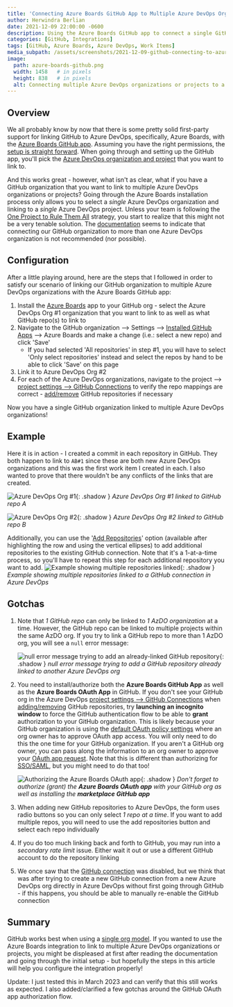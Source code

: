 ```yaml
---
title: 'Connecting Azure Boards GitHub App to Multiple Azure DevOps Orgs/Projects'
author: Herwindra Berlian
date: 2021-12-09 22:00:00 -0600
description: Using the Azure Boards GitHub app to connect a single GitHub organization to multiple Azure DevOps organizations or projects for work item integration
categories: [GitHub, Integrations]
tags: [GitHub, Azure Boards, Azure DevOps, Work Items]
media_subpath: /assets/screenshots/2021-12-09-github-connecting-to-azure-boards-multiple-orgs
image:
  path: azure-boards-github.png
  width: 1458   # in pixels
  height: 838   # in pixels
  alt: Connecting multiple Azure DevOps organizations or projects to a GitHub org with the Azure Boards GitHub app
---
```


## Overview

We all probably know by now that there is some pretty solid first-party support for linking GitHub to Azure DevOps, specifically, Azure Boards, with the [Azure Boards GitHub app](https://docs.microsoft.com/en-us/azure/devops/boards/github/?view=azure-devops). Assuming you have the right permissions, the [setup is straight forward](https://docs.microsoft.com/en-us/azure/devops/boards/github/install-github-app?view=azure-devops). When going through and setting up the GitHub app, you'll pick the [Azure DevOps organization and project](https://docs.microsoft.com/en-us/azure/devops/boards/github/media/github-app/choose-azure-boards-project.png?view=azure-devops) that you want to link to.

And this works great - however, what isn't as clear, what if you have a GitHub organization that you want to link to multiple Azure DevOps organizations or projects? Going through the Azure Boards installation process only allows you to select a *single* Azure DevOps organization and linking to a *single* Azure DevOps project. Unless your team is following the [One Project to Rule Them All](https://colinsalmcorner.com/vsts-one-team-project-and-inverse-conway-maneuver/) strategy, you start to realize that this might not be a very tenable solution. The [documentation](https://docs.microsoft.com/en-us/azure/devops/boards/github/troubleshoot-github-connection?view=azure-devops#connecting-to-multiple-azure-devops-organizations) seems to indicate that connecting our GitHub organization to more than one Azure DevOps organization is not recommended (nor possible).

## Configuration

After a little playing around, here are the steps that I followed in order to satisfy our scenario of linking our GitHub organization to multiple Azure DevOps organizations with the Azure Boards GitHub app:

1. Install the [Azure Boards](https://github.com/marketplace/azure-boards) app to your GitHub org - select the Azure DevOps Org #1 organization that you want to link to as well as what GitHub repo(s) to link to
1. Navigate to the GitHub organization --> Settings --> [Installed GitHub Apps](https://docs.microsoft.com/en-us/azure/devops/boards/github/change-azure-boards-app-github-repository-access?view=azure-devops#change-repository-access) --> Azure Boards and make a change (i.e.: select a new repo) and click 'Save'
   - If you had selected 'All repositories' in step #1, you will have to select 'Only select repositories' instead and select the repos by hand to be able to click 'Save' on this page
1. Link it to Azure DevOps Org #2
1. For each of the Azure DevOps organizations, navigate to the project --> [project settings --> GitHub Connections](https://docs.microsoft.com/en-us/azure/devops/boards/github/add-remove-repositories?view=azure-devops#open-project-settingsgithub-connections) to verify the repo mappings are correct - [add/remove](https://docs.microsoft.com/en-us/azure/devops/boards/github/add-remove-repositories?view=azure-devops#add-or-remove-repositories-or-remove-a-connection) GitHub repositories if necessary

Now you have a single GitHub organization linked to multiple Azure DevOps organizations!

## Example

Here it is in action - I created a commit in each repository in GitHub. They both happen to link to `AB#1` since these are both new Azure DevOps organizations and this was the first work item I created in each. I also wanted to prove that there wouldn't be any conflicts of the links that are created.

![Azure DevOps Org #1](example-org-1.png ){: .shadow }
_Azure DevOps Org #1 linked to GitHub repo A_

![Azure DevOps Org #2](example-org-2.png ){: .shadow }
_Azure DevOps Org #2 linked to GitHub repo B_

Additionally, you can use the '[Add Repositories](https://learn.microsoft.com/en-us/azure/devops/boards/github/add-remove-repositories?view=azure-devops#add-or-remove-repositories-or-remove-a-connection)' option (available after highlighting the row and using the vertical ellipses) to add additional repositories to the existing GitHub connection. Note that it's a 1-at-a-time process, so you'll have to repeat this step for each additional repository you want to add.
![Example showing multiple repositories linked](multiple-repos-linked.png ){: .shadow }
_Example showing multiple repositories linked to a GitHub connection in Azure DevOps_

## Gotchas

1. Note that *1 GitHub repo* can only be linked to *1 AzDO organization* at a time. However, the GitHub repo can be linked to multiple projects within the same AzDO org. If you try to link a GitHub repo to more than 1 AzDO org, you will see a `null` error message:
   
   ![null error message trying to add an already-linked GitHub repository](null-error.png ){: .shadow }
  _null error message trying to add a GitHub repository already linked to another Azure DevOps org_
1. You need to install/authorize both the **Azure Boards GitHub App** as well as the **Azure Boards OAuth App** in GitHub. If you don't see your GitHub org in the Azure DevOps [project settings --> GitHub Connections](https://docs.microsoft.com/en-us/azure/devops/boards/github/add-remove-repositories?view=azure-devops#open-project-settingsgithub-connections) when [adding/removing](https://docs.microsoft.com/en-us/azure/devops/boards/github/add-remove-repositories?view=azure-devops#add-or-remove-repositories-or-remove-a-connection) GitHub repositories, try **launching an incognito window** to force the GitHub authentication flow to be able to **grant** authorization to your GitHub organization. This is likely because your GitHub organization is using the [default OAuth policy settings](https://docs.github.com/en/organizations/managing-oauth-access-to-your-organizations-data/about-oauth-app-access-restrictions#about-oauth-app-access-restrictions) where an org owner has to approve OAuth app access. You will only need to do this the one time for your GitHub organization. If you aren't a GitHub org owner, you can pass along the information to an org owner to approve your [OAuth app request](https://docs.github.com/en/organizations/managing-oauth-access-to-your-organizations-data/approving-oauth-apps-for-your-organization). Note that this is different than authorizing for [SSO/SAML](https://docs.github.com/en/enterprise-cloud@latest/apps/oauth-apps/using-oauth-apps/authorizing-oauth-apps#oauth-apps-and-organizations), but you might need to do that too!
   
   ![Authorizing the Azure Boards OAuth app](authorize-github.png ){: .shadow }
   _Don't forget to authorize (grant) the **Azure Boards OAuth app** with your GitHub org as well as installing the **marketplace GitHub app**_
2. When adding new GitHub repositories to Azure DevOps, the form uses radio buttons so you can only select *1 repo at a time*. If you want to add multiple repos, you will need to use the add repositories button and select each repo individually
3. If you do too much linking back and forth to GitHub, you may run into a *secondary rate limit* issue. Either wait it out or use a different GitHub account to do the repository linking
4. We once saw that the [GitHub connection](https://docs.microsoft.com/en-us/azure/devops/boards/github/add-remove-repositories?view=azure-devops#open-project-settingsgithub-connections) was disabled, but we think that was after trying to create a new GitHub connection from a new Azure DevOps org directly in Azure DevOps without first going through GitHub - if this happens, you should be able to manually re-enable the GitHub connection

## Summary

GitHub works best when using a [single org model](https://gist.github.com/rwnfoo/3e19747f6dc2c5b9cfb0ff9c89d834b4). If you wanted to use the Azure Boards integration to link to multiple Azure DevOps organizations or projects, you might be displeased at first after reading the documentation and going through the initial setup - but hopefully the steps in this article will help you configure the integration properly!

Update: I just tested this in March 2023 and can verify that this still works as expected. I also added/clarified a few gotchas around the GitHub OAuth app authorization flow.
